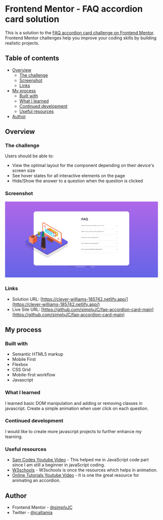 # Frontend Mentor - FAQ accordion card solution

This is a solution to the [FAQ accordion card challenge on Frontend Mentor](https://www.frontendmentor.io/challenges/faq-accordion-card-XlyjD0Oam). Frontend Mentor challenges help you improve your coding skills by building realistic projects. 

## Table of contents

- [Overview](#overview)
  - [The challenge](#the-challenge)
  - [Screenshot](#screenshot)
  - [Links](#links)
- [My process](#my-process)
  - [Built with](#built-with)
  - [What I learned](#what-i-learned)
  - [Continued development](#continued-development)
  - [Useful resources](#useful-resources)
- [Author](#author)



## Overview

### The challenge

Users should be able to:

- View the optimal layout for the component depending on their device's screen size
- See hover states for all interactive elements on the page
- Hide/Show the answer to a question when the question is clicked

### Screenshot

![](./screenshot.jpg)


### Links

- Solution URL: [https://clever-williams-185742.netlify.app/](https://clever-williams-185742.netlify.app/)
- Live Site URL: [https://github.com/simplyJC/faq-accordion-card-main](https://github.com/simplyJC/faq-accordion-card-main)

## My process

### Built with

- Semantic HTML5 markup
- Mobile First
- Flexbox
- CSS Grid
- Mobile-first workflow
- Javascript

### What I learned

I learned basic DOM  manipulation and adding  or removing classes in javascript. Create a simple animation when user click on each question.

### Continued development

I would like to create more javascript projects to further enhance my learning. 


### Useful resources

- [Sam Codes Youtube Video](https://www.youtube.com/watch?v=WB4qM9Umzss&t=2590s) - This helped me in JavaScript code part since I am still a beginner in javaScript coding. 
- [W3schools](https://www.w3schools.com/howto/howto_js_accordion.asp) - W3schools is once the resources which helps in animation.
- [Online Tutorials Youtube Video](https://www.youtube.com/watch?v=dPLHi7tsoFU&list=LL&index=1) - It is one the great resource for animating an accordion. 



## Author

- Frontend Mentor - [@simplyJC](https://www.frontendmentor.io/profile/simplyJC)
- Twitter - [@jcaltamia](https://twitter.com/jcaltamia)

